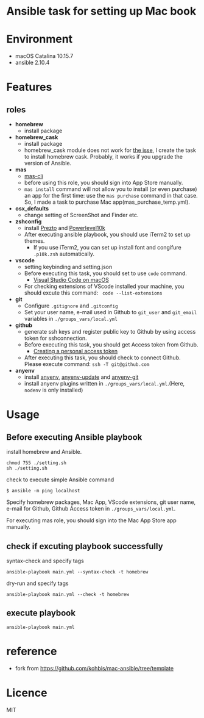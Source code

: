 # Ansible task for setting up Mac book

# Environment
- macOS Catalina 10.15.7
- ansible 2.10.4

# Features 

## roles
  - **homebrew**
    - install package
  - **homebrew_cask**
    - install package
    - homebrew_cask module does not work for [the isse](https://github.com/geerlingguy/ansible-role-homebrew/issues/148), I create the task to install homebrew cask. Probably, it works if you upgrade the version of Ansible.
  - **mas**
    - [mas-cli](https://github.com/mas-cli/mas)
    - before using this role, you should sign into App Store manually.
    - `mas install` command will not allow you to install (or even purchase) an app for the first time: use the `mas purchase` command in that case. So, I made a task to purchase Mac app(mas_purchase_temp.yml).
  - **osx_defaults**
    - change setting of ScreenShot and Finder etc.
  - **zshconfig**
    - install [Prezto](https://github.com/sorin-ionescu/prezto) and [Powerlevel10k](https://github.com/romkatv/powerlevel10k)
    - After executing ansible playbook, you should use iTerm2 to set up themes.
      - If you use iTerm2, you can set up install font and congifure `.p10k.zsh` automatically.
  - **vscode**
    - setting keybinding and setting.json
    - Before executing this task, you should set to use `code` command.
      - [Visual Studio Code on macOS](https://code.visualstudio.com/docs/setup/mac)
    - For checking extensions of VScode installed your machine, you should excute this command: ` code --list-extensions` 
  - **git**
    - Configure `.gitignore` and `.gitconfig`
    - Set your user name, e-mail used in Github to `git_user` and `git_email` variables in `./groups_vars/local.yml`
  - **github**
    - generate ssh keys and register public key to Github by using access token for sshconnection.
    - Before executing this task, you should get Access token from Github.
      - [Creating a personal access token](https://docs.github.com/en/free-pro-team@latest/github/authenticating-to-github/creating-a-personal-access-token)
    - After executing this task, you should check to connect Github. Please execute command: `ssh -T git@github.com`
  - **anyenv**
    - install [anyenv](https://github.com/anyenv/anyenv), [anyenv-update](https://github.com/znz/anyenv-update) and [anyenv-git](https://github.com/znz/anyenv-git)
    - install anyenv plugins written in `./groups_vars/local.yml`.(Here, `nodenv` is only installed)

# Usage

## Before executing Ansible playbook

install homebrew and Ansible.
```
chmod 755 ./setting.sh
sh ./setting.sh
```

check to execute simple Ansible command
```
$ ansible -m ping localhost
```

Specify homebrew packages, Mac App, VScode extensions, git user name, e-mail for Github, Github Access token in  `./groups_vars/local.yml`.

For executing mas role, you should sign into the Mac App Store app manually.


## check if excuting playbook successfully

syntax-check and specify tags
```
ansible-playbook main.yml --syntax-check -t homebrew
```

dry-run and specify tags
```
ansible-playbook main.yml --check -t homebrew
```

## execute playbook

```
ansible-playbook main.yml 
```

# reference
- fork from https://github.com/kohbis/mac-ansible/tree/template

# Licence
MIT